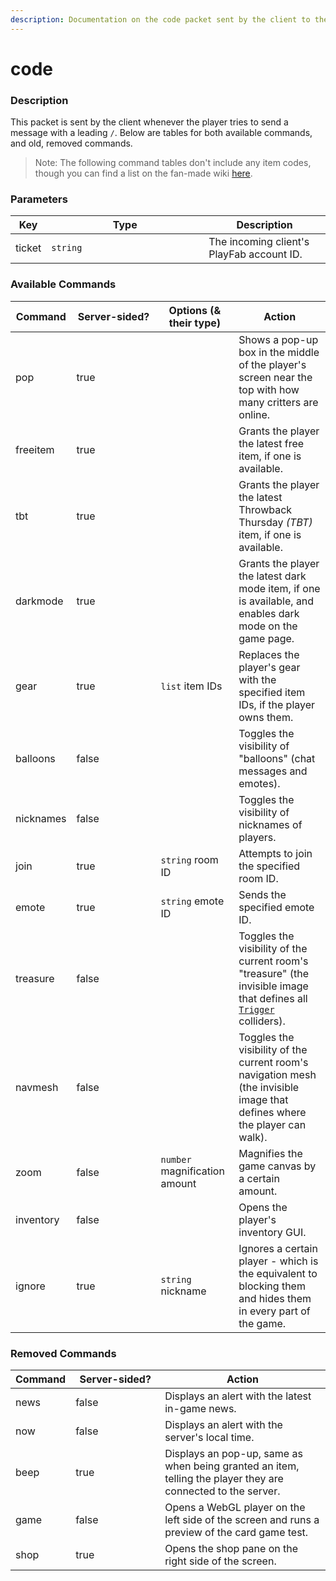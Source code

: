 ```yaml
---
description: Documentation on the code packet sent by the client to the server.
---
```


# code

### Description

This packet is sent by the client whenever the player tries to send a message with a leading `/`. Below are tables for both available commands, and old, removed commands.

> Note: The following command tables don't include any item codes, though you can find a list on the fan-made wiki [here](https://box-critters.fandom.com/wiki/Item_Codes).

### Parameters

<table><thead><tr><th>Key</th><th width="236">Type</th><th>Description</th></tr></thead><tbody><tr><td>ticket</td><td><code>string</code></td><td>The incoming client's PlayFab account ID.</td></tr></tbody></table>

### Available Commands

<table><thead><tr><th>Command</th><th width="119" data-type="checkbox">Server-sided?</th><th>Options (&#x26; their type)</th><th>Action</th></tr></thead><tbody><tr><td>pop</td><td>true</td><td></td><td>Shows a pop-up box in the middle of the player's screen near the top with how many critters are online.</td></tr><tr><td>freeitem</td><td>true</td><td></td><td>Grants the player the latest free item, if one is available.</td></tr><tr><td>tbt</td><td>true</td><td></td><td>Grants the player the latest Throwback Thursday <em>(TBT)</em> item, if one is available.</td></tr><tr><td>darkmode</td><td>true</td><td></td><td>Grants the player the latest dark mode item, if one is available, and enables dark mode on the game page.</td></tr><tr><td>gear</td><td>true</td><td><code>list</code> item IDs</td><td>Replaces the player's gear with the specified item IDs, if the player owns them.</td></tr><tr><td>balloons</td><td>false</td><td></td><td>Toggles the visibility of "balloons" (chat messages and emotes).</td></tr><tr><td>nicknames</td><td>false</td><td></td><td>Toggles the visibility of nicknames of players.</td></tr><tr><td>join</td><td>true</td><td><code>string</code> room ID</td><td>Attempts to join the specified room ID.</td></tr><tr><td>emote</td><td>true</td><td><code>string</code> emote ID</td><td>Sends the specified emote ID.</td></tr><tr><td>treasure</td><td>false</td><td></td><td>Toggles the visibility of the current room's "treasure" (the invisible image that defines all <a href="../classes/trigger.md"><code>Trigger</code></a> colliders).</td></tr><tr><td>navmesh</td><td>false</td><td></td><td>Toggles the visibility of the current room's navigation mesh (the invisible image that defines where the player can walk).</td></tr><tr><td>zoom</td><td>false</td><td><code>number</code> magnification amount</td><td>Magnifies the game canvas by a certain amount.</td></tr><tr><td>inventory</td><td>false</td><td></td><td>Opens the player's inventory GUI.</td></tr><tr><td>ignore</td><td>true</td><td><code>string</code> nickname</td><td>Ignores a certain player - which is the equivalent to blocking them and hides them in every part of the game.</td></tr></tbody></table>

### Removed Commands

<table><thead><tr><th>Command</th><th width="127" data-type="checkbox">Server-sided?</th><th>Action</th></tr></thead><tbody><tr><td>news</td><td>false</td><td>Displays an alert with the latest in-game news.</td></tr><tr><td>now</td><td>false</td><td>Displays an alert with the server's local time.</td></tr><tr><td>beep</td><td>true</td><td>Displays an pop-up, same as when being granted an item, telling the player they are connected to the server.</td></tr><tr><td>game</td><td>false</td><td>Opens a WebGL player on the left side of the screen and runs a preview of the card game test.</td></tr><tr><td>shop</td><td>true</td><td>Opens the shop pane on the right side of the screen.</td></tr></tbody></table>
